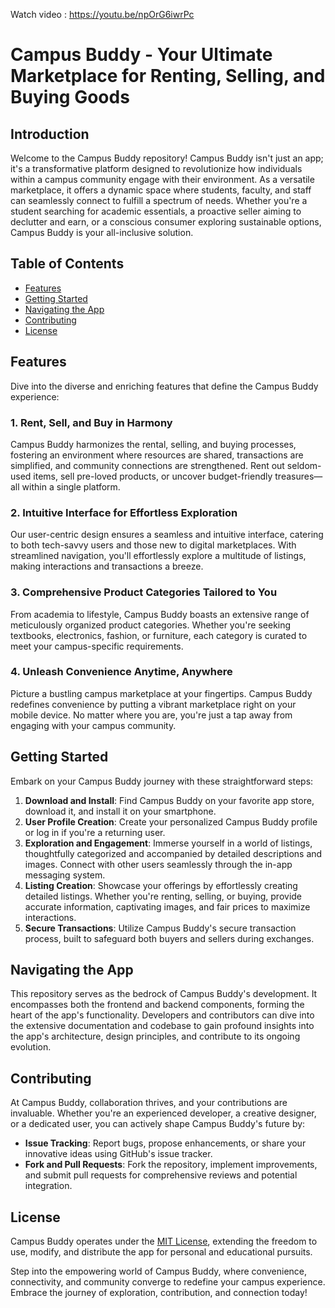 Watch video : https://youtu.be/npOrG6iwrPc
# Campus Buddy - Your Ultimate Marketplace for Renting, Selling, and Buying Goods

## Introduction
Welcome to the Campus Buddy repository! Campus Buddy isn't just an app; it's a transformative platform designed to revolutionize how individuals within a campus community engage with their environment. As a versatile marketplace, it offers a dynamic space where students, faculty, and staff can seamlessly connect to fulfill a spectrum of needs. Whether you're a student searching for academic essentials, a proactive seller aiming to declutter and earn, or a conscious consumer exploring sustainable options, Campus Buddy is your all-inclusive solution.

## Table of Contents
- [Features](#features)
- [Getting Started](#getting-started)
- [Navigating the App](#navigating-the-app)
- [Contributing](#contributing)
- [License](#license)

## Features
Dive into the diverse and enriching features that define the Campus Buddy experience:

### 1. Rent, Sell, and Buy in Harmony
Campus Buddy harmonizes the rental, selling, and buying processes, fostering an environment where resources are shared, transactions are simplified, and community connections are strengthened. Rent out seldom-used items, sell pre-loved products, or uncover budget-friendly treasures—all within a single platform.

### 2. Intuitive Interface for Effortless Exploration
Our user-centric design ensures a seamless and intuitive interface, catering to both tech-savvy users and those new to digital marketplaces. With streamlined navigation, you'll effortlessly explore a multitude of listings, making interactions and transactions a breeze.

### 3. Comprehensive Product Categories Tailored to You
From academia to lifestyle, Campus Buddy boasts an extensive range of meticulously organized product categories. Whether you're seeking textbooks, electronics, fashion, or furniture, each category is curated to meet your campus-specific requirements.

### 4. Unleash Convenience Anytime, Anywhere
Picture a bustling campus marketplace at your fingertips. Campus Buddy redefines convenience by putting a vibrant marketplace right on your mobile device. No matter where you are, you're just a tap away from engaging with your campus community.

## Getting Started
Embark on your Campus Buddy journey with these straightforward steps:

1. **Download and Install**: Find Campus Buddy on your favorite app store, download it, and install it on your smartphone.
2. **User Profile Creation**: Create your personalized Campus Buddy profile or log in if you're a returning user.
3. **Exploration and Engagement**: Immerse yourself in a world of listings, thoughtfully categorized and accompanied by detailed descriptions and images. Connect with other users seamlessly through the in-app messaging system.
4. **Listing Creation**: Showcase your offerings by effortlessly creating detailed listings. Whether you're renting, selling, or buying, provide accurate information, captivating images, and fair prices to maximize interactions.
5. **Secure Transactions**: Utilize Campus Buddy's secure transaction process, built to safeguard both buyers and sellers during exchanges.

## Navigating the App
This repository serves as the bedrock of Campus Buddy's development. It encompasses both the frontend and backend components, forming the heart of the app's functionality. Developers and contributors can dive into the extensive documentation and codebase to gain profound insights into the app's architecture, design principles, and contribute to its ongoing evolution.

## Contributing
At Campus Buddy, collaboration thrives, and your contributions are invaluable. Whether you're an experienced developer, a creative designer, or a dedicated user, you can actively shape Campus Buddy's future by:
- **Issue Tracking**: Report bugs, propose enhancements, or share your innovative ideas using GitHub's issue tracker.
- **Fork and Pull Requests**: Fork the repository, implement improvements, and submit pull requests for comprehensive reviews and potential integration.

## License
Campus Buddy operates under the [MIT License](LICENSE), extending the freedom to use, modify, and distribute the app for personal and educational pursuits.

Step into the empowering world of Campus Buddy, where convenience, connectivity, and community converge to redefine your campus experience. Embrace the journey of exploration, contribution, and connection today!
